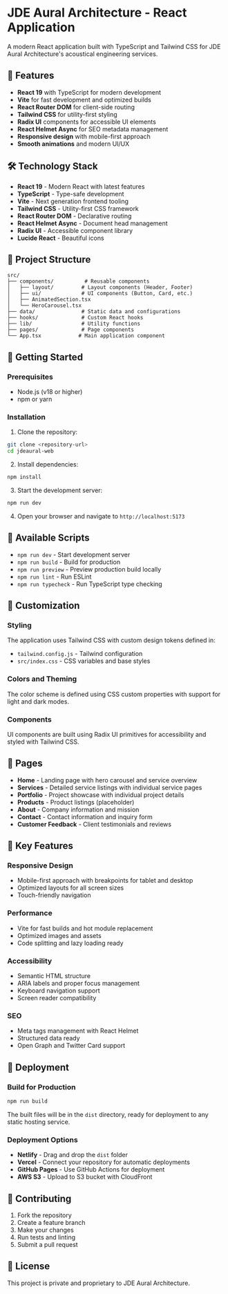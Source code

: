 # JDE Aural Architecture - React Application

A modern React application built with TypeScript and Tailwind CSS for JDE Aural Architecture's acoustical engineering services.

## 🚀 Features

- **React 19** with TypeScript for modern development
- **Vite** for fast development and optimized builds
- **React Router DOM** for client-side routing
- **Tailwind CSS** for utility-first styling
- **Radix UI** components for accessible UI elements
- **React Helmet Async** for SEO metadata management
- **Responsive design** with mobile-first approach
- **Smooth animations** and modern UI/UX

## 🛠️ Technology Stack

- **React 19** - Modern React with latest features
- **TypeScript** - Type-safe development
- **Vite** - Next generation frontend tooling
- **Tailwind CSS** - Utility-first CSS framework
- **React Router DOM** - Declarative routing
- **React Helmet Async** - Document head management
- **Radix UI** - Accessible component library
- **Lucide React** - Beautiful icons

## 📁 Project Structure

```
src/
├── components/          # Reusable components
│   ├── layout/         # Layout components (Header, Footer)
│   ├── ui/             # UI components (Button, Card, etc.)
│   ├── AnimatedSection.tsx
│   └── HeroCarousel.tsx
├── data/               # Static data and configurations
├── hooks/              # Custom React hooks
├── lib/                # Utility functions
├── pages/              # Page components
└── App.tsx            # Main application component
```

## 🚀 Getting Started

### Prerequisites

- Node.js (v18 or higher)
- npm or yarn

### Installation

1. Clone the repository:
```bash
git clone <repository-url>
cd jdeaural-web
```

2. Install dependencies:
```bash
npm install
```

3. Start the development server:
```bash
npm run dev
```

4. Open your browser and navigate to `http://localhost:5173`

## 📜 Available Scripts

- `npm run dev` - Start development server
- `npm run build` - Build for production
- `npm run preview` - Preview production build locally
- `npm run lint` - Run ESLint
- `npm run typecheck` - Run TypeScript type checking

## 🎨 Customization

### Styling
The application uses Tailwind CSS with custom design tokens defined in:
- `tailwind.config.js` - Tailwind configuration
- `src/index.css` - CSS variables and base styles

### Colors and Theming
The color scheme is defined using CSS custom properties with support for light and dark modes.

### Components
UI components are built using Radix UI primitives for accessibility and styled with Tailwind CSS.

## 📱 Pages

- **Home** - Landing page with hero carousel and service overview
- **Services** - Detailed service listings with individual service pages
- **Portfolio** - Project showcase with individual project details
- **Products** - Product listings (placeholder)
- **About** - Company information and mission
- **Contact** - Contact information and inquiry form
- **Customer Feedback** - Client testimonials and reviews

## 🌟 Key Features

### Responsive Design
- Mobile-first approach with breakpoints for tablet and desktop
- Optimized layouts for all screen sizes
- Touch-friendly navigation

### Performance
- Vite for fast builds and hot module replacement
- Optimized images and assets
- Code splitting and lazy loading ready

### Accessibility
- Semantic HTML structure
- ARIA labels and proper focus management
- Keyboard navigation support
- Screen reader compatibility

### SEO
- Meta tags management with React Helmet
- Structured data ready
- Open Graph and Twitter Card support

## 🚀 Deployment

### Build for Production

```bash
npm run build
```

The built files will be in the `dist` directory, ready for deployment to any static hosting service.

### Deployment Options

- **Netlify** - Drag and drop the `dist` folder
- **Vercel** - Connect your repository for automatic deployments
- **GitHub Pages** - Use GitHub Actions for deployment
- **AWS S3** - Upload to S3 bucket with CloudFront

## 🤝 Contributing

1. Fork the repository
2. Create a feature branch
3. Make your changes
4. Run tests and linting
5. Submit a pull request

## 📝 License

This project is private and proprietary to JDE Aural Architecture.